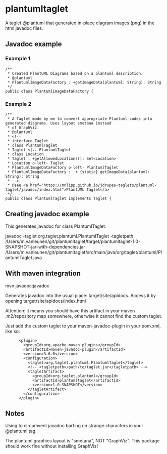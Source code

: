 # plantumltaglet
 
A taglet @plantuml that generated in-place diagram images (png) in the html javadoc files.

## Javadoc example 

### Example 1
```
/**
 * Created PlantUML Diagrams based on a plantuml description.
 * @plantuml
 * PlantumlImageDataFactory : +getImageData(plantuml: String): String
 */
public class PlantumlImageDataFactory {
```
### Example 2 
```
/**
 * A Taglet made by me to convert appropriate Plantuml codes into generated diagrams. Uses layout smetana instead
 * of GraphViz.
 * @plantuml
 * <!--
 * interface Taglet
 * class PlantumlTaglet
 * Taglet <|.. PlantumlTaglet
 * class Location
 * Taglet : +getAllowedLocations(): Set<Location>
 * Location o-left- Taglet
 * PlantumlImageDataFactory o-left- PlantumlTaglet
 * PlantumlImageDataFactory :  + {static} getImageData(plantuml: String): String
 * -->
 * @see <a href="https://mnlipp.github.io/jdrupes-taglets/plantuml-taglet/javadoc/index.html">PlantUML Taglet</a>
 */
public class PlantumlTaglet implements Taglet {
```
## Creating javadoc example 

This generates javadoc for class PlantumlTaglet.

javadoc -taglet org.taglet.plantuml.PlantumlTaglet -tagletpath /Users/m.vanleunen/git/plantumltaglet/target/plantumltaglet-1.0-SNAPSHOT-jar-with-dependencies.jar  /Users/m.vanleunen/git/plantumltaglet/src/main/java/org/taglet/plantuml/PlantumlTaglet.java

## With maven integration 

mvn javadoc:javadoc

Generates javadoc into the usual place: target/site/apidocs. Access it by opening target/site/apidocs/index.html

Attention: it means you should have this artifact in your maven .m2/repository map somewhere, otherwise it cannot find 
the custom taglet.

Just add the custom taglet to your maven-javadoc-plugin in your pom.xml, like so:
```
      <plugin>
        <groupId>org.apache.maven.plugins</groupId>
        <artifactId>maven-javadoc-plugin</artifactId>
        <version>3.6.0</version>
        <configuration>
          <taglet>org.taglet.plantuml.PlantumlTaglet</taglet>
          <!-- <tagletpath>/path/to/taglet.jar</tagletpath> -->
          <tagletArtifact>
            <groupId>org.taglet.plantuml</groupId>
            <artifactId>plantumltaglet</artifactId>
            <version>1.0-SNAPSHOT</version>
          </tagletArtifact>
        </configuration>
      </plugin>
```
## Notes 

Using <!-- and --> to circumvent javadoc barfing on strange characters in your @plantuml tag.

The plantuml graphics layout is "smetana", NOT "GraphViz". This package should work fine without installing GraphViz!

